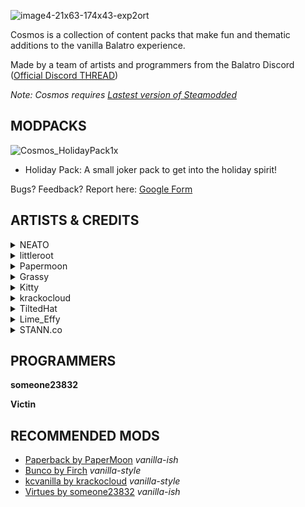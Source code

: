 ![image4-21x63-174x43-exp2ort](https://github.com/user-attachments/assets/38b5f7cd-93c1-4c10-bb43-92c08234de4b)

Cosmos is a collection of content packs that make fun and thematic additions to the vanilla Balatro experience.

Made by a team of artists and programmers from the Balatro Discord ([Official Discord THREAD](https://discord.com/channels/1116389027176787968/1323374911905075302))

*Note: Cosmos requires [Lastest version of Steamodded](https://github.com/Steamopollys/Steamodded)*




## MODPACKS

![Cosmos_HolidayPack1x](https://github.com/user-attachments/assets/fc8edcd2-56f7-4066-8ff2-27225eccd4b6) 

-  Holiday Pack: A small joker pack to get into the holiday spirit! 

Bugs? Feedback? Report here: [Google Form](https://docs.google.com/forms/d/e/1FAIpQLSddgyK4aSEFjlnb5KaBpkhC2nuuDZZTUV88BX7_YQicfvOmng/viewform?usp=sharing)

## ARTISTS & CREDITS

<details>
  <summary>NEATO</summary>
  Santa
</details> 

<details>
  <summary>littleroot</summary>
  Krampus
</details> 

<details>
  <summary>Papermoon</summary>
  Milk & Cookies
</details> 

<details>
  <summary>Grassy</summary>
  Wrapping Paper
</details> 

<details>
  <summary>Kitty</summary>
  Pantomime
</details> 

<details>
  <summary>krackocloud</summary>
  Magi<br>
  Snowman
</details> 

<details>
  <summary>TiltedHat</summary>
  Spinagogue Champion
</details> 

<details>
  <summary>Lime_Effy</summary>
  Snowstorm
</details> 

<details>
  <summary>STANN.co</summary>
   Stocking
</details> 

## PROGRAMMERS

**someone23832**

**Victin**

## RECOMMENDED MODS
- [Paperback by PaperMoon](https://github.com/GitNether/paperback) *vanilla-ish*
- [Bunco by Firch](https://github.com/Firch/Bunco) *vanilla-style*
- [kcvanilla by krackocloud](https://github.com/kcgidw/kcvanilla) *vanilla-style*
- [Virtues by someone23832](https://github.com/someone23832/Virtues) *vanilla-ish*
